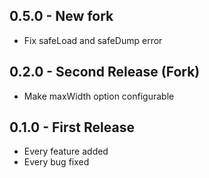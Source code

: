 ## 0.5.0 - New fork
* Fix safeLoad and safeDump error

## 0.2.0 - Second Release (Fork)
* Make maxWidth option configurable

## 0.1.0 - First Release
* Every feature added
* Every bug fixed

